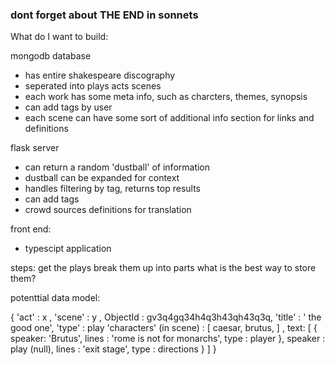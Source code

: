 ### dont forget about THE END in sonnets

What do I want to build:

  mongodb  database
  - has entire shakespeare discography
  - seperated into plays  acts  scenes
  - each work has some meta info, such as charcters, themes, synopsis
  - can add tags by user
  - each scene can have some sort of additional info section for links  and definitions
  

flask server
  - can return a random 'dustball' of information
  - dustball can be expanded for context 
  - handles filtering by tag, returns top results
  - can add tags
  - crowd sources definitions for translation

front end:
  - typescipt application
  

steps: get the plays
break them up into parts
what is the best way to store them?

potenttial data model:

{ 'act' : x ,
  'scene' : y ,
  ObjectId : gv3q4gq34h4q3h43qh43q3q,
  'title' : ' the good one',
  'type' : play
  'characters' (in scene) : [
    caesar,
    brutus,
  ] ,
  text: [
    {
      speaker: 'Brutus',
      lines : 'rome is not for monarchs',
      type : player
    },
      speaker : play (null),
      lines : 'exit stage',
      type : directions
    }
  ]
}